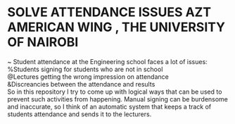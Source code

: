 # SOLVE ATTENDANCE ISSUES AZT AMERICAN WING , THE UNIVERSITY OF NAIROBI
~ Student attendance at the Engineering school faces a lot of issues: 
<br>
                %Students signing for students who are not in school
<br>
                @Lectures getting the wrong impression on attendance 
<br>
                &Discreancies between the attendance and results
<br>
So in this repository I try to come up with logical ways that can be used to prevent such activities from happening.
Manual signing can be burdensome and inaccurate, so I think of an automatic system that keeps a track of students attendance and sends it to the lecturers.